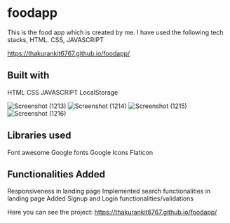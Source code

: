 # foodapp
This is the food app which is created by me. I have used the following tech stacks, HTML. CSS, JAVASCRIPT

https://thakurankit6767.github.io/foodapp/

## Built with
HTML
CSS
JAVASCRIPT
LocalStorage

![Screenshot (1213)](https://user-images.githubusercontent.com/95959359/159858226-64cdb653-738c-4c09-8f5e-8b4e1994b43b.png)
![Screenshot (1214)](https://user-images.githubusercontent.com/95959359/159859463-75c7469a-b9fb-4a8f-892c-73b442560d5e.png)
![Screenshot (1215)](https://user-images.githubusercontent.com/95959359/159859468-26c24538-e670-46af-9b0e-7614c186cccd.png)
![Screenshot (1216)](https://user-images.githubusercontent.com/95959359/159859471-66cb0750-932b-4091-a03e-93440ac98f23.png)

## Libraries used
Font awesome
Google fonts
Google Icons
Flaticon

## Functionalities Added
Responsiveness in landing page
Implemented search functionalities in landing page
Added Signup and Login functionalities/validations

<!-- ![image](https://user-images.githubusercontent.com/95957405/158535400-27a6ca70-40bd-4a1e-a2a3-abb08cdfecd3.png)
 -->


Here you can see the project: https://thakurankit6767.github.io/foodapp/
